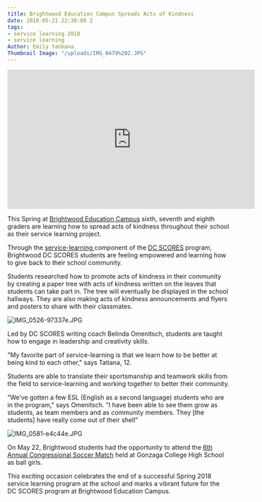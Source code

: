 ```yaml
---
title: Brightwood Education Campus Spreads Acts of Kindness
date: 2018-05-21 22:38:00 Z
tags:
- service learning 2018
- service learning
Author: Emily Yankana
Thumbnail Image: "/uploads/IMG_0479%202.JPG"
---
```


<iframe width="560" height="315" src="https://www.youtube.com/embed/J3BD_1rqGVo" frameborder="0" allow="autoplay; encrypted-media" allowfullscreen></iframe>

This Spring at [Brightwood Education Campus](http://www.brightwoodec.org/) sixth, seventh and eighth graders are learning how to spread acts of kindness throughout their school as their service learning project.

Through the [service-learning ](https://www.dcscores.org/our-program/program-model/)component of the [DC SCORES](https://www.dcscores.org/) program, Brightwood DC SCORES students are feeling empowered and learning how to give back to their school community.

Students researched how to promote acts of kindness in their community by creating a paper tree with acts of kindness written on the leaves that students can take part in. The tree will eventually be displayed in the school hallways. They are also making acts of kindness announcements and flyers and posters to share with their classmates.

![IMG_0526-97337e.JPG](/uploads/IMG_0526-97337e.JPG)

Led by DC SCORES writing coach Belinda Omenitsch, students are taught how to engage in leadership and creativity skills.

"My favorite part of service-learning is that we learn how to be better at being kind to each other," says Tatiana, 12.

Students are able to translate their sportsmanship and teamwork skills from the field to service-learning and working together to better their community. 

“We’ve gotten a few ESL (English as a second language) students who are in the program," says Omenitsch. "I have been able to see them grow as students, as team members and as community members. They [the students] have really come out of their shell” 

![IMG_0581-e4c44e.JPG](/uploads/IMG_0581-e4c44e.JPG)

On May 22, Brightwood students had the opportunity to attend the [6th Annual Congressional Soccer Match](https://ussoccerfoundation.org/events/congressional-soccer-match) held at Gonzaga College High School as ball girls.

This exciting occasion celebrates the end of a successful Spring 2018 service learning program at the school and marks a vibrant future for the DC SCORES program at Brightwood Education Campus.